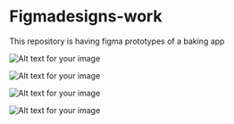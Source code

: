 # Figmadesigns-work
This repository is having figma prototypes of a baking app

![Alt text for your image](https://github.com/namakula-josephine/Figmadesigns-work/blob/main/Pages/Kalvine%20UID_page-0001.jpg)


![Alt text for your image](https://github.com/namakula-josephine/Figmadesigns-work/blob/main/Pages/Kalvine%20UID_page-0002.jpg)

![Alt text for your image](https://github.com/namakula-josephine/Figmadesigns-work/blob/main/Pages/Kalvine%20UID_page-0003.jpg?raw=true)

![Alt text for your image](https://github.com/namakula-josephine/Figmadesigns-work/blob/main/Pages/Kalvine%20UID_page-0004.jpg?raw=true)
